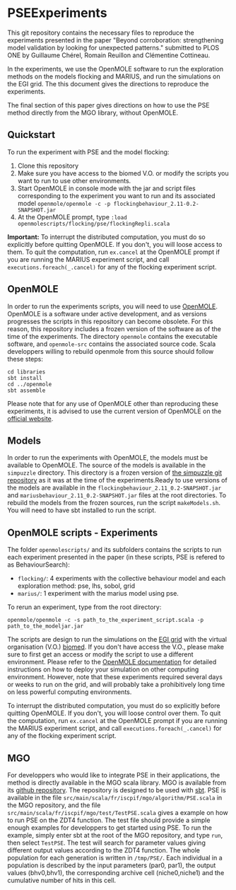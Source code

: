 # PSEExperiments

This git repository contains the necessary files to reproduce the experiments presented in the paper "Beyond corroboration: strengthening model validation by looking for unexpected patterns." submitted to PLOS ONE by Guillaume Chérel, Romain Reuillon and Clémentine Cottineau.

In the experiments, we use the OpenMOLE software to run the exploration methods on the models flocking and MARIUS, and run the simulations on the EGI grid. The this document gives the directions to reproduce the experiments.

The final section of this paper gives directions on how to use the PSE method directly from the MGO library, without OpenMOLE.

## Quickstart

To run the experiment with PSE and the model flocking:
1. Clone this repository 
2. Make sure you have access to the biomed V.O. or modify the scripts you want to run to use other environments.
3. Start OpenMOLE in console mode with the jar and script files corresponding to the experiment you want to run and its associated model `openmole/openmole -c -p flockingbehaviour_2.11-0.2-SNAPSHOT.jar`
4. At the OpenMOLE prompt, type `:load openmolescripts/flocking/pse/flockingRepli.scala`

**Important:** To interrupt the distributed computation, you must do so explicitly before quitting OpenMOLE. If you don't, you will loose access to them. To quit the computation, run `ex.cancel` at the OpenMOLE prompt if you are running the MARIUS experiment script, and call `executions.foreach(_.cancel)` for any of the flocking experiment script.

## OpenMOLE

In order to run the experiments scripts, you will need to use [OpenMOLE](http://www.openmole.org). OpenMOLE is a software under active development, and as versions progresses the scripts in this repository can become obsolete. For this reason, this repository includes a frozen version of the software as of the time of the experiments. The directory `openmole` contains the executable software, and `openmole-src` contains the associated source code. Scala developpers willing to rebuild openmole from this source should follow these steps:

```
cd libraries
sbt install
cd ../openmole
sbt assemble
```

Please note that for any use of OpenMOLE other than reproducing these experiments, it is advised to use the current version of OpenMOLE on the [official website](http://www.openmole.org).

## Models

In order to run the experiments with OpenMOLE, the models must be available to OpenMOLE. The source of the models is available in the `simpuzzle` directory. This directory is a frozen version of [the simpuzzle git repository](https://github.com/ISCPIF/simpuzzle) as it was at the time of the experiments.Ready to use versions of the models are available in the `flockingbehaviour_2.11_0.2-SNAPSHOT.jar` and `mariusbehaviour_2.11_0.2-SNAPSHOT.jar` files at the root directories. To rebuild the models from the frozen sources, run the script `makeModels.sh`. You will need to have sbt installed to run the script.

## OpenMOLE scripts - Experiments

The folder `openmolescripts/` and its subfolders contains the scripts to run each experiment presented in the paper (in these scripts, PSE is refered to as BehaviourSearch):
- `flocking/`: 4 experiments with the collective behaviour model and each exploration method: pse, lhs, sobol, grid
- `marius/`: 1 experiment with the marius model using pse.

To rerun an experiment, type from the root directory:
```
openmole/openmole -c -s path_to_the_experiment_script.scala -p path_to_the_modeljar.jar 
```

The scripts are design to run the simulations on the [EGI grid](egi.eu) with the virtual organisation (V.O.) [biomed](http://lsgc.org/en/Biomed:home).
If you don't have access the V.O., please make sure to first get an access or modify the script to use a different environment. Please refer to the [OpenMOLE documentation](http://www.openmole.org/current/documentation_console_environment.html) for detailed instructions on how to deploy your simulation on other computing environment. However, note that these experiments required several days or weeks to run on the grid, and will probably take a prohibitively long time on less powerful computing environments.

To interrupt the distributed computation, you must do so explicitly before quitting OpenMOLE. If you don't, you will loose control over them. To quit the computation, run `ex.cancel` at the OpenMOLE prompt if you are running the MARIUS experiment script, and call `executions.foreach(_.cancel)` for any of the flocking experiment script.

## MGO

For developpers who would like to integrate PSE in their applications, the method is directly available in the MGO scala library. MGO is available from its [github repository](https://github.com/openmole/mgo). The repository is designed to be used with [sbt](http://www.scala-sbt.org/). PSE is available in the file `src/main/scala/fr/iscpif/mgo/algorithm/PSE.scala` in the MGO repository, and the file `src/main/scala/fr/iscpif/mgo/test/TestPSE.scala` gives a example on how to run PSE on the ZDT4 function. The test file should provide a simple enough examples for developpers to get started using PSE. To run the example, simply enter sbt at the root of the MGO repository, and type `run`, then select `TestPSE`. The test will search for parameter values giving different output values according to the ZDT4 function. The whole population for each generation is written in `/tmp/PSE/`. Each individual in a population is described by the input parameters (par0, par1), the output values (bhv0,bhv1), the corresponding archive cell (niche0,niche1) and the cumulative number of hits in this cell.
